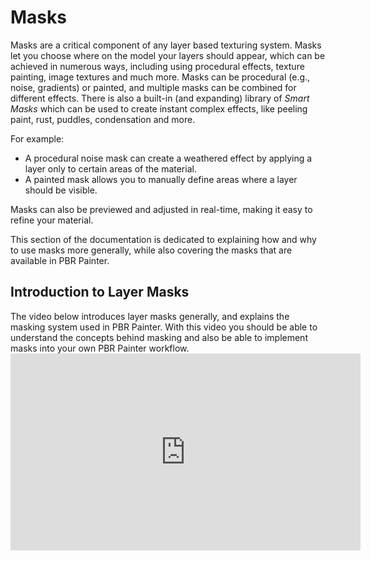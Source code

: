 # Masks

Masks are a critical component of any layer based texturing system. Masks let you choose where on the model your layers should appear, which can be achieved in
numerous ways, including using procedural effects, texture painting, image textures and much more. Masks can be procedural (e.g., noise, gradients) or painted, and multiple masks can be combined for different effects. There is also a built-in (and expanding) library of *Smart Masks* which can be used to create instant complex effects, like peeling paint, rust, puddles, condensation and more.

For example:
- A procedural noise mask can create a weathered effect by applying a layer only to certain areas of the material.
- A painted mask allows you to manually define areas where a layer should be visible.

Masks can also be previewed and adjusted in real-time, making it easy to refine your material.

This section of the documentation is dedicated to explaining how and why to use masks more generally, while also covering the masks that are available in PBR Painter.

## Introduction to Layer Masks

<p>
The video below introduces layer masks generally, and explains the masking system used in PBR Painter. With this video you should be able to understand the concepts
behind masking and also be able to implement masks into your own PBR Painter workflow.
<iframe width="560" height="315" src="https://www.youtube.com/embed/1PHuyK2MxGE?si=zeGzXg7wJCsSWLd6" title="YouTube video player" frameborder="0" allow="accelerometer; autoplay; clipboard-write; encrypted-media; gyroscope; picture-in-picture; web-share" referrerpolicy="strict-origin-when-cross-origin" allowfullscreen></iframe>
</p>


